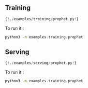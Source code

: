 ## Training

```python
{!./examples/training/prophet.py!}
```

To run it :

```bash
python3 -m examples.training.prophet
```

## Serving

```python
{!./examples/serving/prophet.py!}
```

To run it :

```bash
python3 -m examples.training.prophet
```
